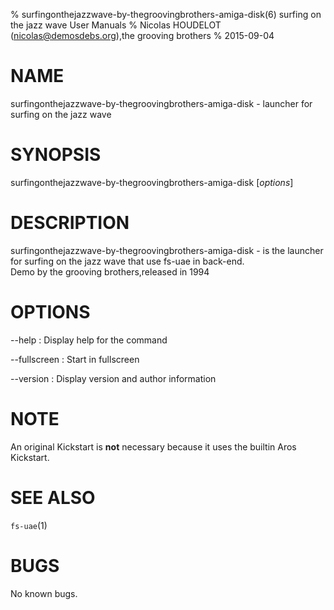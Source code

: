 % surfingonthejazzwave-by-thegroovingbrothers-amiga-disk(6) surfing on the jazz wave User Manuals
% Nicolas HOUDELOT (nicolas@demosdebs.org),the grooving brothers
% 2015-09-04

# NAME
surfingonthejazzwave-by-thegroovingbrothers-amiga-disk - launcher for surfing on the jazz wave

# SYNOPSIS
surfingonthejazzwave-by-thegroovingbrothers-amiga-disk [*options*]

# DESCRIPTION
surfingonthejazzwave-by-thegroovingbrothers-amiga-disk - is the launcher for surfing on the jazz wave that use fs-uae in back-end.  
Demo by the grooving brothers,released in 1994

# OPTIONS
\--help
:   Display help for the command

\--fullscreen
:   Start in fullscreen

\--version
:   Display version and author information

# NOTE
An original Kickstart is **not** necessary because it uses the builtin Aros Kickstart.

# SEE ALSO
`fs-uae`(1)

# BUGS
No known bugs.
